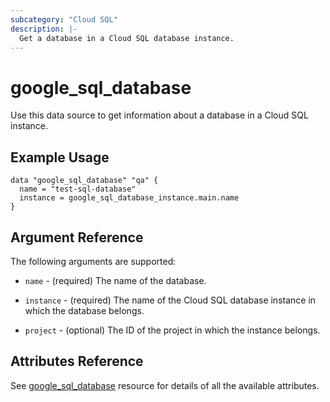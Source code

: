 ```yaml
---
subcategory: "Cloud SQL"
description: |-
  Get a database in a Cloud SQL database instance.
---
```


# google_sql_database

Use this data source to get information about a database in a Cloud SQL instance.

## Example Usage


```hcl
data "google_sql_database" "qa" {
  name = "test-sql-database"
  instance = google_sql_database_instance.main.name
}
```

## Argument Reference

The following arguments are supported:

* `name` - (required) The name of the database.

* `instance` - (required) The name of the Cloud SQL database instance in which the database belongs.

* `project` - (optional) The ID of the project in which the instance belongs.

## Attributes Reference
See [google_sql_database](https://registry.terraform.io/providers/hashicorp/google/latest/docs/resources/sql_database) resource for details of all the available attributes.
